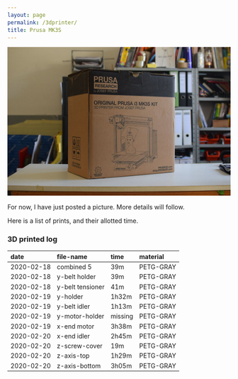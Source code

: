 ```yaml
---
layout: page
permalink: /3dprinter/
title: Prusa MK3S
---
```



![prusa-i3](/assets/img/pages/prusa-sketch.jpg)

For now, I have just posted a picture. More details will follow.

Here is a list of prints, and their allotted time.

### 3D printed log

|date | file-name        | time   | material |
|:-------------|:------------------|:------|:------|
|2020-02-18| combined 5 | 39m | PETG-GRAY
|2020-02-18| y-belt holder | 39m | PETG-GRAY
|2020-02-18| y-belt tensioner | 41m | PETG-GRAY
|2020-02-19| y-holder | 1h32m | PETG-GRAY
|2020-02-19| y-belt idler | 1h13m | PETG-GRAY
|2020-02-19| y-motor-holder | missing | PETG-GRAY
|2020-02-19| x-end motor | 3h38m | PETG-GRAY
|2020-02-20| x-end idler | 2h45m | PETG-GRAY
|2020-02-20| z-screw-cover | 19m | PETG-GRAY
|2020-02-20| z-axis-top | 1h29m | PETG-GRAY
|2020-02-20| z-axis-bottom | 3h05m | PETG-GRAY